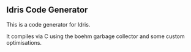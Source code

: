 Idris Code Generator
--------------------------

This is a code generator for Idris.

It compiles via C using the boehm garbage collector and some
custom optimisations.

